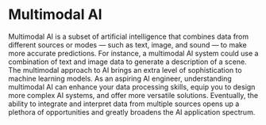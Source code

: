# Multimodal AI 

Multimodal AI is a subset of artificial intelligence that combines data from different sources or modes — such as text, image, and sound — to make more accurate predictions. For instance, a multimodal AI system could use a combination of text and image data to generate a description of a scene. The multimodal approach to AI brings an extra level of sophistication to machine learning models. As an aspiring AI engineer, understanding multimodal AI can enhance your data processing skills, equip you to design more complex AI systems, and offer more versatile solutions. Eventually, the ability to integrate and interpret data from multiple sources opens up a plethora of opportunities and greatly broadens the AI application spectrum.